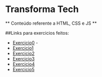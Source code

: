 # Transforma Tech

** Conteúdo referente a HTML, CSS e JS **

##Links para exercicios feitos:
- [Exercicio0](/projeto-html/hello.html) - 
- [Exercicio1](/projeto-html/index.html)
- [Exercicio2](/projeto-html/exercicio3.html)
- [Exercicio3](/projeto-html/exercicio4.html)
- [Exercicio4](/projeto-html/exercicios-tag.html)
- [Exercicio5](/projeto-html/exercicios-links.html)
